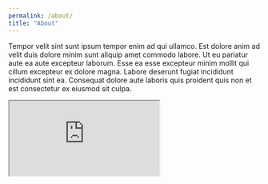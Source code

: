 ```yaml
---
permalink: /about/
title: "About"
---
```


Tempor velit sint sunt ipsum tempor enim ad qui ullamco. Est dolore anim ad velit duis dolore minim sunt aliquip amet commodo labore. Ut eu pariatur aute ea aute excepteur laborum. Esse ea esse excepteur minim mollit qui cillum excepteur ex dolore magna. Labore deserunt fugiat incididunt incididunt sint ea. Consequat dolore aute laboris quis proident quis non et est consectetur ex eiusmod sit culpa.

<iframe src="https://docs.google.com/document/d/e/2PACX-1vRy18zWSKCCDoAoypvwi4RRNssuuNTadtm2pyPsKEAgH95SCp8z5drNGherpTUFs4KFmBNld6GTUlaz/pub?embedded=true"></iframe>